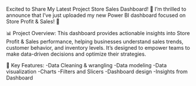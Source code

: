 Excited to Share My Latest Project Store Sales Dashboard! 🚀
I’m thrilled to announce that I’ve just uploaded my new Power BI dashboard focused on Store Profit & Sales! 🎉

📊 Project Overview: This dashboard provides actionable insights into Store Profit & Sales performance, helping businesses understand sales trends, customer behavior, and inventory levels. It’s designed to empower teams to make data-driven decisions and optimize their strategies.

🔧 Key Features:
-Data Cleaning & wrangling
-Data modeling
-Data visualization
-Charts
-Filters and Slicers
-Dashboard design
-Insights from Dashboard
